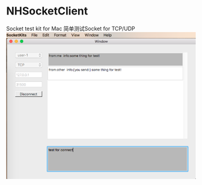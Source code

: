 # NHSocketClient
Socket test kit for Mac
简单测试Socket for TCP/UDP
![image](https://raw.githubusercontent.com/iFindTA/screenshots/master/socket_0.png)